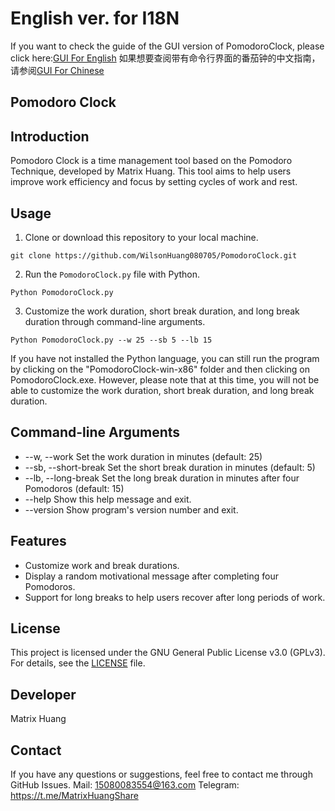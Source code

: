 # English ver. for I18N
If you want to check the guide of the GUI version of PomodoroClock, please click here:[GUI For English]()
如果想要查阅带有命令行界面的番茄钟的中文指南，请参阅[GUI For Chinese]()

## Pomodoro Clock

## Introduction
Pomodoro Clock is a time management tool based on the Pomodoro Technique, developed by Matrix Huang. This tool aims to help users improve work efficiency and focus by setting cycles of work and rest.

## Usage
1. Clone or download this repository to your local machine.
```
git clone https://github.com/WilsonHuang080705/PomodoroClock.git
```
2. Run the `PomodoroClock.py` file with Python.
```
Python PomodoroClock.py
```
3. Customize the work duration, short break duration, and long break duration through command-line arguments.
```
Python PomodoroClock.py --w 25 --sb 5 --lb 15
```
If you have not installed the Python language, you can still run the program by clicking on the "PomodoroClock-win-x86" folder and then clicking on PomodoroClock.exe. However, please note that at this time, you will not be able to customize the work duration, short break duration, and long break duration.

## Command-line Arguments

- --w, --work       Set the work duration in minutes (default: 25)
- --sb, --short-break  Set the short break duration in minutes (default: 5)
- --lb, --long-break  Set the long break duration in minutes after four Pomodoros (default: 15)
- --help             Show this help message and exit.
- --version          Show program's version number and exit.


## Features
- Customize work and break durations.
- Display a random motivational message after completing four Pomodoros.
- Support for long breaks to help users recover after long periods of work.

## License
This project is licensed under the GNU General Public License v3.0 (GPLv3). For details, see the [LICENSE](LICENSE) file.

## Developer
Matrix Huang

## Contact
If you have any questions or suggestions, feel free to contact me through GitHub Issues.
Mail: <15080083554@163.com>
Telegram: <https://t.me/MatrixHuangShare>
